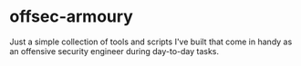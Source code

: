 # offsec-armoury
Just a simple collection of tools and scripts I've built that come in handy as an offensive security engineer during day-to-day tasks.
